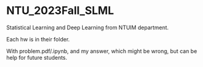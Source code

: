 # NTU_2023Fall_SLML
Statistical Learning and Deep Learning from NTUIM department.

Each hw is in their folder.

With problem.pdf/.ipynb, and my answer, which might be wrong, but can be help for future students.
